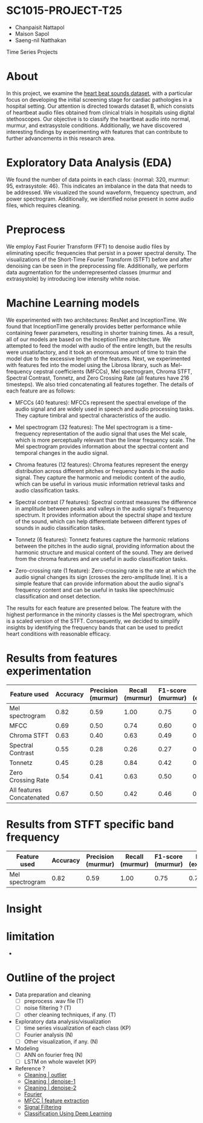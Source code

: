 # SC1015-PROJECT-T25
- Chanpaisit Nattapol
- Maison Sapol
- Saeng-nil Natthakan

Time Series Projects

# About
In this project, we examine the [heart beat sounds dataset](https://www.kaggle.com/datasets/kinguistics/heartbeat-sounds), with a particular focus on developing the initial screening stage for cardiac pathologies in a hospital setting. Our attention is directed towards dataset B, which consists of heartbeat audio files obtained from clinical trials in hospitals using digital stethoscopes. Our objective is to classify the heartbeat audio into normal, murmur, and extrasystole conditions. Additionally, we have discovered interesting findings by experimenting with features that can contribute to further advancements in this research area.

# Exploratory Data Analysis (EDA)
We found the number of data points in each class: {normal: 320, murmur: 95, extrasystole: 46}. This indicates an imbalance in the data that needs to be addressed. We visualized the sound waveform, frequency spectrum, and power spectrogram. Additionally, we identified noise present in some audio files, which requires cleaning.
# Preprocess
We employ Fast Fourier Transform (FFT) to denoise audio files by eliminating specific frequencies that persist in a power spectral density. The visualizations of the Short-Time Fourier Transform (STFT) before and after denoising can be seen in the preprocessing file. Additionally, we perform data augmentation for the underrepresented classes (murmur and extrasystole) by introducing low intensity white noise.
# Machine Learning models
We experimented with two architectures: ResNet and InceptionTime. We found that InceptionTime generally provides better performance while containing fewer parameters, resulting in shorter training times. As a result, all of our models are based on the InceptionTime architecture. We attempted to feed the model with audio of the entire length, but the results were unsatisfactory, and it took an enormous amount of time to train the model due to the excessive length of the features. Next, we experimented with features fed into the model using the Librosa library, such as Mel-frequency cepstral coefficients (MFCCs), Mel spectrogram, Chroma STFT, Spectral Contrast, Tonnetz, and Zero Crossing Rate (all features have 216 timesteps). We also tried concatenating all features together. The details of each feature are as follows:

- MFCCs (40 features): MFCCs represent the spectral envelope of the audio signal and are widely used in speech and audio processing tasks. They capture timbral and spectral characteristics of the audio.

- Mel spectrogram (32 features): The Mel spectrogram is a time-frequency representation of the audio signal that uses the Mel scale, which is more perceptually relevant than the linear frequency scale. The Mel spectrogram provides information about the spectral content and temporal changes in the audio signal.

- Chroma features (12 features): Chroma features represent the energy distribution across different pitches or frequency bands in the audio signal. They capture the harmonic and melodic content of the audio, which can be useful in various music information retrieval tasks and audio classification tasks.

- Spectral contrast (7 features): Spectral contrast measures the difference in amplitude between peaks and valleys in the audio signal's frequency spectrum. It provides information about the spectral shape and texture of the sound, which can help differentiate between different types of sounds in audio classification tasks.

- Tonnetz (6 features): Tonnetz features capture the harmonic relations between the pitches in the audio signal, providing information about the harmonic structure and musical content of the sound. They are derived from the chroma features and are useful in audio classification tasks.

- Zero-crossing rate (1 feature): Zero-crossing rate is the rate at which the audio signal changes its sign (crosses the zero-amplitude line). It is a simple feature that can provide information about the audio signal's frequency content and can be useful in tasks like speech/music classification and onset detection.

The results for each feature are presented below. The feature with the highest performance in the minority classes is the Mel spectrogram, which is a scaled version of the STFT. Consequently, we decided to simplify insights by identifying the frequency bands that can be used to predict heart conditions with reasonable efficacy.

# Results from features experimentation
| Feature used | Accuracy | Precision (murmur) | Recall (murmur) | F1-score (murmur) | Precision (extrasystole) | Recall (extrasystole) | F1-score (extrasystole) |
| - | - | - | - | - | - | - | - |
| Mel spectrogram | 0.82 | 0.59 | 1.00 | 0.75 | 0.71 | 0.91 | 0.80 |
| MFCC | 0.69 | 0.50 | 0.74 | 0.60 | 0.45 | 0.45 | 0.45 |
| Chroma STFT | 0.63 | 0.40 | 0.63 | 0.49 | 0.75 | 0.27 | 0.40 |
| Spectral Contrast | 0.55 | 0.28 | 0.26 | 0.27 | 0.20 | 0.18 | 0.19 |
| Tonnetz | 0.45 | 0.28 | 0.84 | 0.42 | 0.64 | 0.82 | 0.72 |
| Zero Crossing Rate | 0.54 | 0.41 | 0.63 | 0.50 | 0.29 | 0.73 | 0.41 |
| All features Concatenated | 0.67 | 0.50 | 0.42 | 0.46 | 0.33 | 0.09 | 0.14 |

# Results from STFT specific band frequency
| Feature used | Accuracy | Precision (murmur) | Recall (murmur) | F1-score (murmur) | Precision (extrasystole) | Recall (extrasystole) | F1-score (extrasystole) |
| - | - | - | - | - | - | - | - |
| Mel spectrogram | 0.82 | 0.59 | 1.00 | 0.75 | 0.71 | 0.91 | 0.80 |


# Insight


# limitation
- 

# Outline of the project
- Data preparation and cleaning 
    - [ ] preprocess .wav file (T)
    - [ ] noise filtering ? (T)
    - [ ] other cleaning techniques, if any. (T)
- Exploratory data analysis/visualization 
    - [ ] time series visualization of each class (KP)
    - [ ] Fourier analysis (N)
    - [ ] Other visualization, if any. (N)
- Modeling
    - [ ] ANN on fourier freq (N)
    - [ ] LSTM on whole wavelet (KP)
    
- Reference ? 
    - [Cleaning | outlier](https://pro.arcgis.com/en/pro-app/latest/tool-reference/space-time-pattern-mining/understanding-outliers-in-time-series-analysis.htm)
    - [Cleaning | denoise-1](https://www.kaggle.com/code/residentmario/denoising-algorithms/notebook) 
    - [Cleaning | denoise-2](https://github.com/ebrahimpichka/LSM-denoise)
    - [Fourier](https://citeseerx.ist.psu.edu/viewdoc/download?doi=10.1.1.66.6950&rep=rep1&type=pdf)
    - [MFCC | feature extraction](https://www.kaggle.com/code/gopidurgaprasad/mfcc-feature-extraction-from-audio/notebook)
    - [Signal Filtering](https://swharden.com/blog/2020-09-23-signal-filtering-in-python/)
    - [Classification Using Deep Learning](https://www.mdpi.com/1424-8220/19/21/4819)
